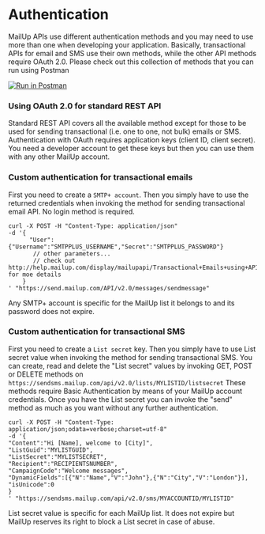 # Authentication
MailUp APIs use different authentication methods and you may need to use more than one when developing your application. 
Basically, transactional APIs for email and SMS use their own methods, while the other API methods require OAuth 2.0. Please check out this collection of methods that you can run using Postman

[![Run in Postman](https://run.pstmn.io/button.svg)](https://app.getpostman.com/run-collection/97d88425ff91042e4fbc)


### Using OAuth 2.0 for standard REST API
Standard REST API covers all the available method except for those to be used for sending transactional (i.e. one to one, not bulk) emails or SMS. Authentication with OAuth requires application keys (client ID, client secret). You need a developer account to get these keys but then you can use them with any other MailUp account.


### Custom authentication for transactional emails
First you need to create a `SMTP+ account`. Then you simply have to use the returned credentials when invoking the method for sending transactional email API. No login method is required.

```
curl -X POST -H "Content-Type: application/json" 
-d '{  
      "User":{"Username":"SMTPPLUS_USERNAME","Secret":"SMTPPLUS_PASSWORD"}
       // other parameters...
       // check out http://help.mailup.com/display/mailupapi/Transactional+Emails+using+APIs for moe details
    }
' "https://send.mailup.com/API/v2.0/messages/sendmessage"
```
Any SMTP+ account is specific for the MailUp list it belongs to and its password does not expire.

### Custom authentication for transactional SMS
First you need to create a `List secret` key. Then you simply have to use List secret value when invoking the method for sending transactional SMS. You can create, read and delete the "List secret" values by invoking GET, POST or DELETE methods on ```https://sendsms.mailup.com/api/v2.0/lists/MYLISTID/listsecret``` These methods require Basic Authentication by means of your MailUp account credentials. Once you have the List secret you can invoke the "send" method as much as you want without any further authentication.

```
curl -X POST -H "Content-Type: application/json;odata=verbose;charset=utf-8"  
-d '{
"Content":"Hi [Name], welcome to [City]",
"ListGuid":"MYLISTGUID",
"ListSecret":"MYLISTSECRET",
"Recipient":"RECIPIENTSNUMBER",
"CampaignCode":"Welcome messages",
"DynamicFields":[{"N":"Name","V":"John"},{"N":"City","V":"London"}],
"isUnicode":0
}
' "https://sendsms.mailup.com/api/v2.0/sms/MYACCOUNTID/MYLISTID"
```
List secret value is specific for each MailUp list. It does not expire but MailUp reserves its right to block a List secret in case of abuse.




